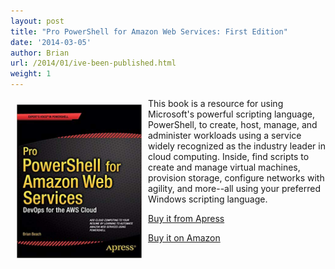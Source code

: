 ```yaml
---
layout: post
title: "Pro PowerShell for Amazon Web Services: First Edition"
date: '2014-03-05'
author: Brian
url: /2014/01/ive-been-published.html
weight: 1
---
```


<img src="cover.jpg" alt="Book Cover" style="width:200px;float:left;margin:10px;">

This book is a resource for using Microsoft's powerful scripting language, PowerShell, to create, host, manage, and administer workloads using a service widely recognized as the industry leader in cloud computing. Inside, find scripts to create and manage virtual machines, provision storage, configure networks with agility, and more--all using your preferred Windows scripting language.

[Buy it from Apress](https://www.apress.com/us/book/9781430264521)

[Buy it on Amazon](https://www.amazon.com/dp/B01HXEI5C0)